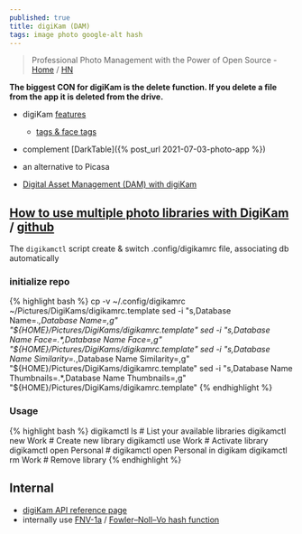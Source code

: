```yaml
---
published: true
title: digiKam (DAM)
tags: image photo google-alt hash
---
```

> Professional Photo Management with the Power of Open Source - [Home](https://www.digikam.org/) / [HN](https://news.ycombinator.com/item?id=23947398)

**The biggest CON for digiKam is the delete function. If you delete a file from the app it is deleted from the drive.**

- digiKam [features](https://www.digikam.org/about/features/)
	- [tags & face tags](https://userbase.kde.org/Digikam/Tutorials/Tagging_and_Face_Tags)
- complement [DarkTable]({% post_url 2021-07-03-photo-app %})
- an alternative to Picasa

- [Digital Asset Management (DAM) with digiKam](https://docs.kde.org/trunk5/en/digikam-doc/digikam/using-dam.html)

## [How to use multiple photo libraries with DigiKam](https://unix.cafe/wp/en/2020/08/how-to-use-multiple-photo-libraries-with-digikam/) / [github](https://github.com/DeaDSouL/unix.cafe_digikam-multiple-libraries)

The `digikamctl` script create & switch .config/digikamrc file, associating db automatically

### initialize repo

{% highlight bash %}
cp -v ~/.config/digikamrc ~/Pictures/DigiKams/digikamrc.template
sed -i "s,Database Name=.*,Database Name=,g" "${HOME}/Pictures/DigiKams/digikamrc.template"
sed -i "s,Database Name Face=.*,Database Name Face=,g" "${HOME}/Pictures/DigiKams/digikamrc.template"
sed -i "s,Database Name Similarity=.*,Database Name Similarity=,g" "${HOME}/Pictures/DigiKams/digikamrc.template"
sed -i "s,Database Name Thumbnails=.*,Database Name Thumbnails=,g" "${HOME}/Pictures/DigiKams/digikamrc.template"
{% endhighlight %}

### Usage
{% highlight bash %}
digikamctl ls         # List your available libraries
digikamctl new Work   # Create new library
digikamctl use Work   # Activate library
digikamctl open Personal # digikamctl open Personal in digikam
digikamctl rm Work    # Remove library 
{% endhighlight %}


## Internal
- [digiKam API reference page](https://www.digikam.org/api/index.html)
- internally use [FNV-1a](https://github.com/KDE/digikam/blob/33d0457e20adda97c003f3dee652a1749406ff9f/core/dplugins/generic/tools/mediaserver/upnpsdk/Neptune/Source/Core/NptHash.cpp) / [Fowler–Noll–Vo hash function](https://en.wikipedia.org/wiki/Fowler%E2%80%93Noll%E2%80%93Vo_hash_function)
